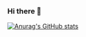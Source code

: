 ### Hi there 👋
[![Anurag's GitHub stats](https://github-readme-stats.vercel.app/api?username=841440416&count_private=true&show_icons=true&theme=radical&repo=github-readme-stats)](https://github.com/anuraghazra/github-readme-stats)
<!--
**841440416/841440416** is a ✨ _special_ ✨ repository because its `README.md` (this file) appears on your GitHub profile.

Here are some ideas to get you started:

- 🔭 I’m currently working on ...
- 🌱 I’m currently learning ...
- 👯 I’m looking to collaborate on ...
- 🤔 I’m looking for help with ...
- 💬 Ask me about ...
- 📫 How to reach me: ...
- 😄 Pronouns: ...
- ⚡ Fun fact: ...
-->
